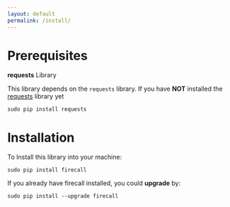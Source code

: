 ```yaml
---
layout: default
permalink: /install/
---
```


# Prerequisites

**requests** Library

This library depends on the `requests` library. If you have **NOT** installed the [requests](docs.python-requests.org/ "Requests Home Page") library yet

<pre class="language-python"><code>sudo pip install requests</code></pre>

<div class="spacefix"></div>

# Installation

To Install this library into your machine:

<pre class="language-python"><code>sudo pip install firecall</code></pre>

If you already have firecall installed, you could **upgrade** by:

<pre class="language-python"><code>sudo pip install --upgrade firecall</code></pre>

